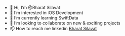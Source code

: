 - 👋 Hi, I’m @Bharat Silavat
- 👀 I’m interested in iOS Development
- 🌱 I’m currently learning SwiftData
- 💞️ I’m looking to collaborate on new & exciting projects
- 📫 How to reach me linkedin [Bharat Silavat](https://in.linkedin.com/in/bharat-shilavat-4681ba134)

<!---
RajuBharat9/RajuBharat9 is a ✨ special ✨ repository because its `README.md` (this file) appears on your GitHub profile.
You can click the Preview link to take a look at your changes.
--->
